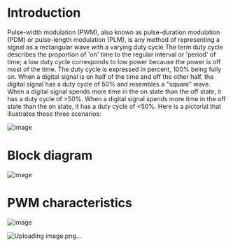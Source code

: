 # Introduction
Pulse-width modulation (PWM), also known as pulse-duration modulation (PDM) or pulse-length modulation (PLM), is any method of representing a signal as a rectangular wave with a varying duty cycle 
The term duty cycle describes the proportion of 'on' time to the regular interval or 'period' of time; a low duty cycle corresponds to low power because the power is off most of the time. The duty cycle is expressed in percent, 100% being fully on. When a digital signal is on half of the time and off the other half, the digital signal has a duty cycle of 50% and resembles a "square" wave. When a digital signal spends more time in the on state than the off state, it has a duty cycle of >50%. When a digital signal spends more time in the off state than the on state, it has a duty cycle of <50%. Here is a pictorial that illustrates these three scenarios:

![image](https://github.com/user-attachments/assets/c5a49889-f890-4ff3-bb60-c2d9ff5276e7)


# Block diagram

![image](https://github.com/user-attachments/assets/b0b11e29-4bbc-4273-ae3a-1da2bf97c7e0)

# PWM characteristics

![image](https://github.com/user-attachments/assets/0a47283a-b8e1-4916-bb03-f587c83663fb)

![Uploading image.png…]()


